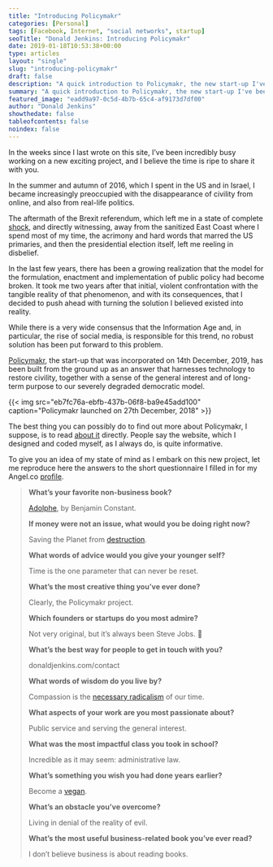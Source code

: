 ```yaml
---
title: "Introducing Policymakr"
categories: [Personal]
tags: [Facebook, Internet, "social networks", startup]
seoTitle: "Donald Jenkins: Introducing Policymakr"
date: 2019-01-18T10:53:38+00:00
type: articles
layout: "single"
slug: "introducing-policymakr"
draft: false
description: "A quick introduction to Policymakr, the new start-up I've been planning since the dramatic events of 2016"
summary: "A quick introduction to Policymakr, the new start-up I've been planning since the dramatic events of 2016, and which I've finally decided to launch. And a little question-and-answer session, as an added bonus."
featured_image: "eadd9a97-0c5d-4b7b-65c4-af9173d7df00"
author: "Donald Jenkins"
showthedate: false
tableofcontents: false
noindex: false
---
```


In the weeks since I last wrote on this site, I’ve been incredibly busy working on a new exciting project, and I believe the time is ripe to share it with you.

In the summer and autumn of 2016, which I spent in the US and in Israel, I became increasingly preoccupied with the disappearance of civility from online, and also from real-life politics.

The aftermath of the Brexit referendum, which left me in a state of complete [shock](/brexit-would-be-constitutional-and-economic-suicide/), and directly witnessing, away from the sanitized East Coast where I spend most of my time, the acrimony and hard words that marred the US primaries, and then the presidential election itself, left me reeling in disbelief.

In the last few years, there has been a growing realization that the model for the formulation, enactment and implementation of public policy had become broken. It took me two years after that initial, violent confrontation with the tangible reality of that phenomenon, and with its consequences, that I decided to push ahead with turning the solution I believed existed into reality.

While there is a very wide consensus that the Information Age and, in particular, the rise of social media, is responsible for this trend, no robust solution has been put forward to this problem.

[Policymakr](https://www.policymakr.com), the start-up that was incorporated on 14th December, 2019, has been built from the ground up as an answer that harnesses technology to restore civility, together with a sense of the general interest and of long-term purpose to our severely degraded democratic model.

{{< img src="eb7fc76a-ebfb-437b-06f8-ba9e45add100" caption="Policymakr launched on 27th December, 2018" >}}

The best thing you can possibly do to find out more about Policymakr, I suppose, is to read [about it](https://www.policymakr.com/about) directly. People say the website, which I designed and coded myself, as I always do, is quite informative.

To give you an idea of my state of mind as I embark on this new project, let me reproduce here the answers to the short questionnaire I filled in for my Angel.co [profile](https://angel.co/u/donaldjenkins).

<blockquote>
<p class="title"><strong>What’s your favorite non-business book?</strong></p>

<p class="subtitle"><a href="https://en.wikipedia.org/wiki/Adolphe">Adolphe</a>, by Benjamin Constant.</p>

<p class="title"><strong>If money were not an issue, what would you be doing right now?</strong></p>

<p class="subtitle">Saving the Planet from <a href="https://nymag.com/intelligencer/2018/10/un-says-climate-genocide-coming-but-its-worse-than-that.html">destruction</a>.</p>

<p class="title"><strong>What words of advice would you give your younger self?</strong></p>

<p class="subtitle">Time is the one parameter that can never be reset.</p>

<p class="title"><strong>What’s the most creative thing you’ve ever done?</strong></p>

<p class="subtitle">Clearly, the Policymakr project.</p>

<p class="title"><strong>Which founders or startups do you most admire?</strong></p>

<p class="subtitle">Not very original, but it’s always been Steve Jobs. </p>

<p class="title"><strong>What’s the best way for people to get in touch with you?</strong></p>

<p class="subtitle">donaldjenkins.com/contact</p>

<p class="title"><strong>What words of wisdom do you live by?</strong></p>

<p class="subtitle">Compassion is the <a href="https://i.via.dj/ed3911567b5d">necessary radicalism</a> of our time.</p>

<p class="title"><strong>What aspects of your work are you most passionate about?</strong></p>

<p class="subtitle">Public service and serving the general interest.</p>

<p class="title"><strong>What was the most impactful class you took in school?</strong></p>

<p class="subtitle">Incredible as it may seem: administrative law.</p>

<p class="title"><strong>What’s something you wish you had done years earlier?</strong></p>

<p class="subtitle">Become a <a href="https://freefromharm.org/animal-products-and-ethics/slaughter-free-dairy/">vegan</a>.</p>

<p class="title"><strong>What’s an obstacle you’ve overcome?</strong></p>

<p class="subtitle">Living in denial of the reality of evil.</p>

<p class="title"><strong>What’s the most useful business-related book you’ve ever read?</strong></p>
<p class="subtitle">I don’t believe business is about reading books.</strong></p>
</blockquote>
